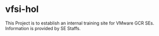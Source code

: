# vfsi-hol
This Project is to establish an internal training site for VMware GCR SEs. Information is provided by SE Staffs. 
